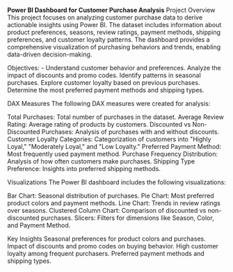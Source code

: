 <b>Power BI Dashboard for Customer Purchase Analysis</b>
Project Overview
This project focuses on analyzing customer purchase data to derive actionable insights using Power BI. The dataset includes information about product preferences, seasons, review ratings, payment methods, shipping preferences, and customer loyalty patterns. The dashboard provides a comprehensive visualization of purchasing behaviors and trends, enabling data-driven decision-making.

Objectives: -
Understand customer behavior and preferences.
Analyze the impact of discounts and promo codes.
Identify patterns in seasonal purchases.
Explore customer loyalty based on previous purchases.
Determine the most preferred payment methods and shipping types.


DAX Measures
The following DAX measures were created for analysis:

Total Purchases: Total number of purchases in the dataset.
Average Review Rating: Average rating of products by customers.
Discounted vs Non-Discounted Purchases: Analysis of purchases with and without discounts.
Customer Loyalty Categories: Categorization of customers into "Highly Loyal," "Moderately Loyal," and "Low Loyalty."
Preferred Payment Method: Most frequently used payment method.
Purchase Frequency Distribution: Analysis of how often customers make purchases.
Shipping Type Preference: Insights into preferred shipping methods.




Visualizations
The Power BI dashboard includes the following visualizations:

Bar Chart: Seasonal distribution of purchases.
Pie Chart: Most preferred product colors and payment methods.
Line Chart: Trends in review ratings over seasons.
Clustered Column Chart: Comparison of discounted vs non-discounted purchases.
Slicers: Filters for dimensions like Season, Color, and Payment Method.


Key Insights
Seasonal preferences for product colors and purchases.
Impact of discounts and promo codes on buying behavior.
High customer loyalty among frequent purchasers.
Preferred payment methods and shipping types.

